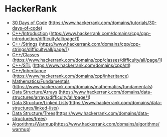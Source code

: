 # HackerRank
- [30 Days of Code](https://github.com/yuhansi/HackerrankSolutions/tree/master/30%20Days%20of%20Code) (https://www.hackerrank.com/domains/tutorials/30-days-of-code)
- [C++/Introduction](https://github.com/yuhansi/HackerrankSolutions/tree/master/C%2B%2B/Introduction) (https://www.hackerrank.com/domains/cpp/cpp-introduction/difficulty/all/page/1)
- [C++/Strings](https://github.com/yuhansi/HackerrankSolutions/tree/master/C%2B%2B/Strings) (https://www.hackerrank.com/domains/cpp/cpp-strings/difficulty/all/page/1)
- [C++/Classes](https://github.com/yuhansi/HackerrankSolutions/tree/master/C%2B%2B/Classes) (https://www.hackerrank.com/domains/cpp/classes/difficulty/all/page/1)
- [C++/STL](https://github.com/yuhansi/HackerrankSolutions/tree/master/C%2B%2B/STL) (https://www.hackerrank.com/domains/cpp/stl)
- [C++/Inheritance](https://github.com/yuhansi/HackerrankSolutions/tree/master/C%2B%2B/Inheritance) (https://www.hackerrank.com/domains/cpp/inheritance)
- [Mathematics/Fundamentals](https://github.com/yuhansi/HackerrankSolutions/tree/master/Mathematics/Fundamentals) (https://www.hackerrank.com/domains/mathematics/fundamentals)
- [Data Structure/Arrays](https://github.com/yuhansi/HackerrankSolutions/tree/master/Data%20Structures/Arrays) (https://www.hackerrank.com/domains/data-structures/arrays/difficulty/all/page/1)
- [Data Structure/Linked Lists](https://github.com/yuhansi/HackerrankSolutions/tree/master/Data%20Structures/Linked%20Lists)(https://www.hackerrank.com/domains/data-structures/linked-lists)
- [Data Structure/Trees](https://github.com/yuhansi/HackerrankSolutions/tree/master/Data%20Structures/Trees)(https://www.hackerrank.com/domains/data-structures/trees)
- [Algorithms/Warmup](https://github.com/yuhansi/HackerrankSolutions/tree/master/Algorithms/Warmup)(https://www.hackerrank.com/domains/algorithms/warmup)
